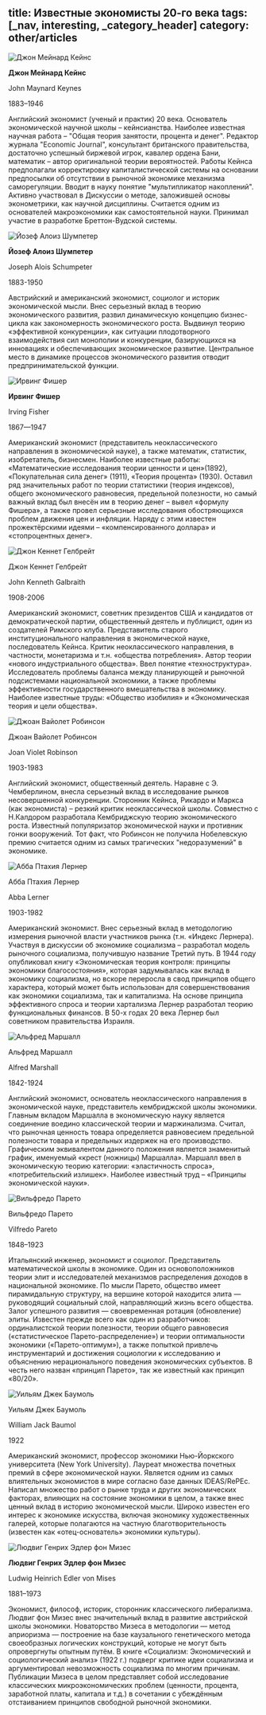 title: Известные экономисты 20-го века
tags: [_nav, interesting, _category_header]
category: other/articles
---

![Джон Мейнард Кейнс](/img/content/articles/article46_1.jpg)

__Джон Мейнард Кейнс__

John Maynard Keynes

1883–1946

Английский экономист (ученый и практик) 20 века. Основатель экономической научной школы – кейнсианства. Наиболее известная научная работа – "Общая теория занятости, процента и денег". Редактор журнала "Economic Journal", консультант британского правительства, достаточно успешный биржевой игрок, кавалер ордена Бани, математик – автор оригинальной теории вероятностей. Работы Кейнса предполагали корректировку капиталистической системы на основании предпосылки об отсутствии в рыночной экономике механизма саморегуляции. Вводит в науку понятие "мультипликатор накоплений". Активно участвовал в Дискуссии о методе, заложившей основы эконометрики, как научной дисциплины. Считается одним из основателей макроэкономики как самостоятельной науки. Принимал участие в разработке Бреттон-Вудской системы.

![Йозеф Алоиз Шумпетер](/img/content/articles/article46_2.jpg)

__Йозеф Алоиз Шумпетер__

Joseph Alois Schumpeter

1883-1950

Австрийский и американский экономист, социолог и историк экономической мысли. Внес серьезный вклад в теорию экономического развития, развил динамическую концепцию бизнес-цикла как закономерность экономического роста. Выдвинул теорию «эффективной конкуренции», как ситуации плодотворного взаимодействия сил монополии и конкуренции, базирующихся на инновациях и обеспечивающих экономическое развитие. Центральное место в динамике процессов экономического развития отводит предпринимательской функции.

![Ирвинг Фишер](/img/content/articles/article46_3.jpg)

__Ирвинг Фишер__

Irving Fisher

1867—1947

Американский экономист (представитель неоклассического направления в экономической науке), а также математик, статистик, изобретатель, бизнесмен. Наиболее известные работы: «Математические исследования теории ценности и цен»(1892), «Покупательная сила денег» (1911), «Теория процента» (1930). Оставил ряд значительных работ по теории статистики (теория индексов), общего экономического равновесия, предельной полезности, но самый важный вклад был внесён им в теорию денег – вывел «формулу Фишера», а также провел серьезные исследования обостряющихся проблем движения цен и инфляции. Наряду с этим известен прожектёрскими идеями – «компенсированного доллара» и «стопроцентных денег».

![Джон Кеннет Гелбрейт](/img/content/articles/article46_4.jpg)

Джон Кеннет Гелбрейт

John Kenneth Galbraith

1908-2006

Американский экономист, советник президентов США и кандидатов от демократической партии, общественный деятель и публицист, один из создателей Римского клуба. Представитель старого институционального направления в экономической науке, последователь Кейнса. Критик неоклассического направления, в частности, монетаризма и т.н. «общества потребления». Автор теории «нового индустриального общества». Ввел понятие «техноструктура». Исследователь проблемы баланса между планирующей и рыночной подсистемами национальной экономики, а также проблемы эффективности государственного вмешательства в экономику. Наиболее известные труды: «Общество изобилия» и «Экономическая теория и цели общества».

![Джоан Вайолет Робинсон](/img/content/articles/article46_5.jpg)

Джоан Вайолет Робинсон

Joan Violet Robinson

1903-1983

Английский экономист, общественный деятель. Наравне с Э. Чемберлином, внесла серьезный вклад в исследование рынков несовершенной конкуренции. Сторонник Кейнса, Рикардо и Маркса (как экономиста) – резкий критик неоклассической школы. Совместно с Н.Калдором разработала Кембриджскую теорию экономического роста. Известный популяризатор экономической науки и противник гонки вооружений. Тот факт, что Робинсон не получила Нобелевскую премию считается одним из самых трагических "недоразумений" в экономике.

![Абба Птахия Лернер](/img/content/articles/article46_6.jpg)

Абба Птахия Лернер

Abba Lerner

1903-1982

Американский экономист. Внес серьезный вклад в методологию измерения рыночной власти участников рынка (т.н. «Индекс Лернера). Участвуя в дискуссии об экономике социализма – разработал модель рыночного социализма, получившую название Третий путь. В 1944 году опубликовал книгу «Экономическая теория контроля: принципы экономики благосостояния», которая задумывалась как вклад в экономику социализма, но вскоре переросла в свод принципов общего характера, который может быть использован для совершенствования как экономики социализма, так и капитализма. На основе принципа эффективного спроса и теории хартализма Лернер разработал теорию функциональных финансов. В 50-х годах 20 века Лернер был советником правительства Израиля.

![Альфред Маршалл](/img/content/articles/article46_7.jpg)

Альфред Маршалл

Alfred Marshall

1842-1924

Английский экономист, основатель неоклассического направления в экономической науке, представитель кембриджской школы экономики. Главным вкладом Маршалла в экономическую науку является соединение воедино классической теории и маржинализма. Считал, что рыночная ценность товара определяется равновесием предельной полезности товара и предельных издержек на его производство. Графическим эквивалентом данного положения является знаменитый график, именуемый «крест (ножницы) Маршалла». Маршалл ввел в экономическую теорию категории: «эластичность спроса», «потребительский излишек». Наиболее известный труд – «Принципы экономической науки».

![Вильфредо Парето](/img/content/articles/article46_8.jpg)

Вильфредо Парето

Vilfredo Pareto

1848–1923

Итальянский инженер, экономист и социолог. Представитель математической школы в экономике. Один из основоположников теории элит и исследователей механизмов распределения доходов в национальной экономике. По мысли Парето, общество имеет пирамидальную структуру, на вершине которой находится элита — руководящий социальный слой, направляющий жизнь всего общества. Залог успешного развития — своевременная ротация (обновление) элиты. Известен прежде всего как один из разработчиков: ординалистской теории полезности, теории общего равновесия («статистическое Парето-распределение») и теории оптимальности экономики («Парето-оптимум»), а также попыткой привлечь инструментарий и достижения социологии к исследованию и объяснению нерационального поведения экономических субъектов. В честь него назван «принцип Парето», так же известный как принцип «80/20».

![Уильям Джек Баумоль](/img/content/articles/article46_9.jpg)

Уильям Джек Баумоль

William Jack Baumol

1922

Американский экономист, профессор экономики Нью-Йоркского университета (New York University). Лауреат множества почетных премий в сфере экономической науки. Является одним из самых влиятельных экономистов в мире согласно базе данных IDEAS/RePEc. Написал множество работ о рынке труда и других экономических факторах, влияющих на состояние экономики в целом, а также внес ценный вклад в историю экономической мысли. Широко известен его интерес к экономике искусства, включая экономику художественных галерей, которые полагаются на частную благотворительность (известен как «отец-основатель» экономики культуры).

![Людвиг Генрих Эдлер фон Мизес](/img/content/articles/article46_10.jpg)

__Людвиг Генрих Эдлер фон Мизес__

Ludwig Heinrich Edler von Mises

1881–1973

Экономист, философ, историк, сторонник классического либерализма. Людвиг фон Мизес внес значительный вклад в развитие австрийской школы экономики. Новаторство Мизеса в методологии — метод априоризма — построение на базе каузального генетического метода своеобразных логических конструкций, которые не могут быть опровергнуты опытным путём. В книге «Социализм: Экономический и социологический анализ» (1922 г.) подверг критике идеи социализма и аргументировал невозможность социализма по многим причинам. Публикации Мизеса в целом представляет собой исследование классических микроэкономических проблем (ценности, процента, заработной платы, капитала и т.д.) в сочетании с убеждённым отстаиванием принципов свободной рыночной экономики.
